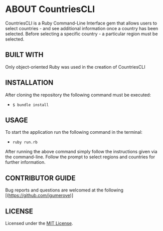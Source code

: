# ABOUT CountriesCLI
CountriesCLI is a Ruby Command-Line Interface gem that allows users to select countries - and see additional information once a country has been selected. Before selecting a specific country - a particular region must be selected.

## BUILT WITH
Only object-oriented Ruby was used in the creation of CountriesCLI

## INSTALLATION 
After cloning the repository the following command must be executed:
- `$ bundle install`

## USAGE 
To start the application run the following command in the terminal:
* `ruby run.rb` <br />

After running the above command simply follow the instructions given via the command-line. Follow the prompt to select regions and countries for further information.

## CONTRIBUTOR GUIDE
Bug reports and questions are welcomed at the following [(https://github.com/jgumerove)]

## LICENSE
Licensed under the [MIT License](LICENSE). 

